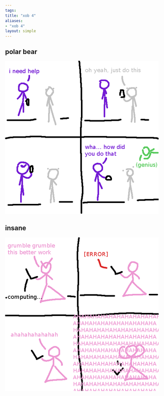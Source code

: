 ```yaml
---
tags: 
title: "xob 4"
aliases:
- "xob 4"
layout: simple
---
```


## polar bear

![polarbear](assets/polarbear.png)

## insane

![insane](assets/insane.png)